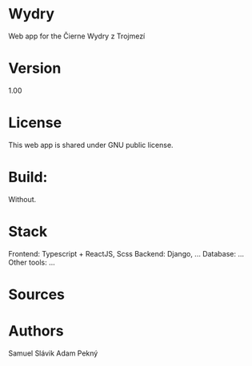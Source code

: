 # Wydry
Web app for the Čierne Wydry z Trojmezí

# Version
1.00

# License
This web app is shared under GNU public license.

# Build:
Without. 

# Stack
Frontend: Typescript + ReactJS, Scss
Backend: Django, ... 
Database: ...
Other tools: ...

# Sources


# Authors
Samuel Slávik
Adam Pekný
